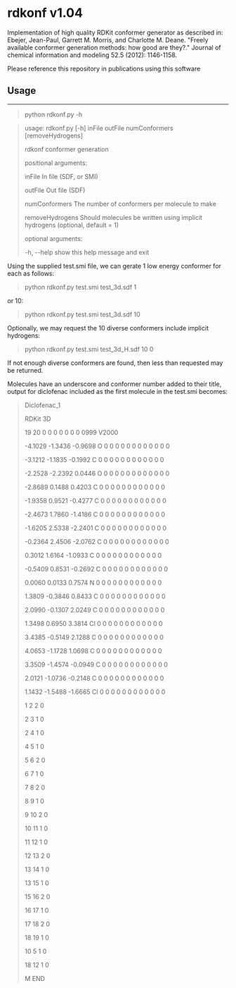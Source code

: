 # rdkonf v1.04

Implementation of high quality RDKit conformer generator as described in: Ebejer, Jean-Paul, Garrett M. Morris, and Charlotte M. Deane. "Freely available conformer generation methods: how good are they?." Journal of chemical information and modeling 52.5 (2012): 1146-1158.

Please reference this repository in publications using this software

## Usage
----
> python rdkonf.py -h

> usage: rdkonf.py [-h] inFile outFile numConformers [removeHydrogens]
>
> rdkonf conformer generation
>
> positional arguments:
>
>  inFile           In file (SDF, or SMI)
>
>  outFile          Out file (SDF)
>
>  numConformers    The number of conformers per molecule to make
>
>  removeHydrogens  Should molecules be written using implicit hydrogens
>                   (optional, default = 1)
> 
> optional arguments:
>
>   -h, --help       show this help message and exit

Using the supplied test.smi file, we can gerate 1 low energy conformer for each as follows:

>python rdkonf.py test.smi test_3d.sdf 1

or 10:
>python rdkonf.py test.smi test_3d.sdf 10

Optionally, we may request the 10 diverse conformers  include implicit hydrogens:

>python rdkonf.py test.smi test_3d_H.sdf 10 0

If not enough diverse conformers are found, then less than requested may be returned.

Molecules have an underscore and conformer number added to their title, output for diclofenac included as the first molecule in the test.smi becomes:
>
>Diclofenac_1
>
>   RDKit          3D
>
>
>
> 19 20  0  0  0  0  0  0  0  0999 V2000
>
>   -4.1029   -1.3436   -0.9698 O   0  0  0  0  0  0  0  0  0  0  0  0
>
>   -3.1212   -1.1835   -0.1992 C   0  0  0  0  0  0  0  0  0  0  0  0
>
>   -2.2528   -2.2392    0.0446 O   0  0  0  0  0  0  0  0  0  0  0  0
>
>   -2.8689    0.1488    0.4203 C   0  0  0  0  0  0  0  0  0  0  0  0
>
>   -1.9358    0.9521   -0.4277 C   0  0  0  0  0  0  0  0  0  0  0  0
>
>   -2.4673    1.7860   -1.4186 C   0  0  0  0  0  0  0  0  0  0  0  0
>
>   -1.6205    2.5338   -2.2401 C   0  0  0  0  0  0  0  0  0  0  0  0
>
>   -0.2364    2.4506   -2.0762 C   0  0  0  0  0  0  0  0  0  0  0  0
>
>    0.3012    1.6164   -1.0933 C   0  0  0  0  0  0  0  0  0  0  0  0
>
>   -0.5409    0.8531   -0.2692 C   0  0  0  0  0  0  0  0  0  0  0  0
>
>    0.0060    0.0133    0.7574 N   0  0  0  0  0  0  0  0  0  0  0  0
>
>    1.3809   -0.3846    0.8433 C   0  0  0  0  0  0  0  0  0  0  0  0
>
>    2.0990   -0.1307    2.0249 C   0  0  0  0  0  0  0  0  0  0  0  0
>
>    1.3498    0.6950    3.3814 Cl  0  0  0  0  0  0  0  0  0  0  0  0
>
>    3.4385   -0.5149    2.1288 C   0  0  0  0  0  0  0  0  0  0  0  0
>
>    4.0653   -1.1728    1.0698 C   0  0  0  0  0  0  0  0  0  0  0  0
>
>    3.3509   -1.4574   -0.0949 C   0  0  0  0  0  0  0  0  0  0  0  0
>
>    2.0121   -1.0736   -0.2148 C   0  0  0  0  0  0  0  0  0  0  0  0
>
>    1.1432   -1.5488   -1.6665 Cl  0  0  0  0  0  0  0  0  0  0  0  0
>
>  1  2  2  0
>
>  2  3  1  0
>
>  2  4  1  0
>
>  4  5  1  0
>
>  5  6  2  0
>
>  6  7  1  0
>
>  7  8  2  0
>
>  8  9  1  0
>
>  9 10  2  0
>
> 10 11  1  0
>
> 11 12  1  0
>
> 12 13  2  0
>
> 13 14  1  0
>
> 13 15  1  0
>
> 15 16  2  0
>
> 16 17  1  0
>
> 17 18  2  0
>
> 18 19  1  0
>
> 10  5  1  0
>
> 18 12  1  0
>
>M  END
>
>$$$$